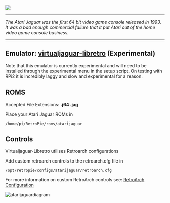 ![](http://atariage.com/forums/uploads/monthly_09_2013/post-2754-0-29015300-1378838194.jpg)

***
_The Atari Jaguar was the first 64 bit video game console released in 1993. It was a bad enough commercial failure that it put Atari out of the home video game console business._

***


## Emulator: [virtualjaguar-libretro](https://github.com/libretro/virtualjaguar-libretro) (Experimental)

Note that this emulator is currently experimental and will need to be installed through the experimental menu in the setup script. On testing with RPi2 it is incredibly laggy and slow and experimental for a reason.

## ROMS

Accepted File Extensions: **.j64 .jag**

Place your Atari Jaguar ROMs in 
```
/home/pi/RetroPie/roms/atarijaguar
```
## Controls

Virtualjaguar-Libretro utilises Retroarch configurations

Add custom retroarch controls to the retroarch.cfg file in
```shell
/opt/retropie/configs/atarijaguar/retroarch.cfg
```
For more information on custom RetroArch controls see: [RetroArch Configuration](https://github.com/petrockblog/RetroPie-Setup/wiki/RetroArch-Configuration)

![atarijaguardiagram](https://cloud.githubusercontent.com/assets/10035308/8268598/4a5d1868-1748-11e5-994d-e0d508d8877b.png)